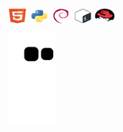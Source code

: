 <div style="display: inline_block"><br>
 
  <img align="center" alt="Uri-HTML" height="30" width="40" src="https://raw.githubusercontent.com/devicons/devicon/master/icons/html5/html5-original.svg">
  <img align="center" alt="Uri-Python" height="30" width="40" src="https://raw.githubusercontent.com/devicons/devicon/master/icons/python/python-original.svg">
  <img align="center" alt="Uri-Python" height="30" width="40" src="https://github.com/devicons/devicon/blob/master/icons/debian/debian-original.svg">
  <img align="center" alt="Uri-Python" height="30" width="40" src="https://github.com/devicons/devicon/blob/master/icons/bash/bash-original.svg">
  <img align="center" alt="Uri-Python" height="30" width="40" src="https://raw.githubusercontent.com/devicons/devicon/master/icons/redhat/redhat-original.svg">
 
  </div>
  <div> 
 
 
  ![Snake animation](https://github.com/rafaballerini/rafaballerini/blob/output/github-contribution-grid-snake.svg)
 
</div>
